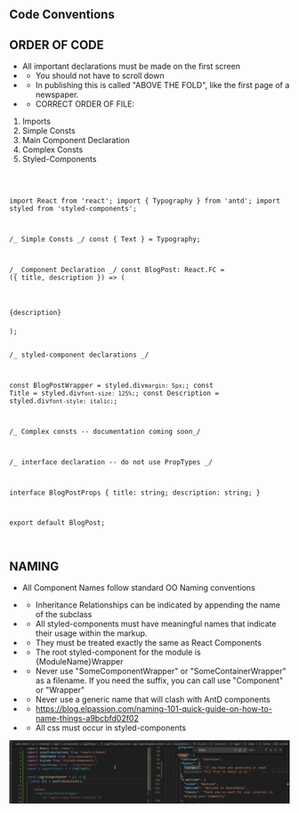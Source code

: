 ## Code Conventions

## ORDER OF CODE

- All important declarations must be made on the first screen
- - You should not have to scroll down
- - In publishing this is called "ABOVE THE FOLD", like the first page of a newspaper.
- - CORRECT ORDER OF FILE:

1. Imports
2. Simple Consts
3. Main Component Declaration
4. Complex Consts
5. Styled-Components
   <code>

import React from 'react';
import { Typography } from 'antd';
import styled from 'styled-components';

/_ Simple Consts _/
const { Text } = Typography;

/_ Component Declaration _/
const BlogPost: React.FC<BlogPostProps> = ({ title, description }) => (
<BlogPostWrapper>
<Title>{title}</Title>
<Description>{description}</Description>
</BlogPostWrapper>
);

/_ styled-component declarations _/

const BlogPostWrapper = styled.div`margin: 5px;`;
const Title = styled.div`font-size: 125%;`;
const Description = styled.div`font-style: italic;`;

/_ Complex consts -- documentation coming soon_/

/_ interface declaration -- do not use PropTypes _/

interface BlogPostProps {
title: string;
description: string;
}

export default BlogPost;

</code>

## NAMING

- All Component Names follow standard OO Naming conventions

- - Inheritance Relationships can be indicated by appending the name of the subclass
- - All styled-components must have meaningful names that indicate their usage within the markup.
- - They must be treated exactly the same as React Components
- - The root styled-component for the module is {ModuleName}Wrapper
- - Never use "SomeComponentWrapper" or "SomeContainerWrapper" as a filename. If you need the suffix, you can call use "Component" or "Wrapper"
- - Never use a generic name that will clash with AntD components
- - https://blog.elpassion.com/naming-101-quick-guide-on-how-to-name-things-a9bcbfd02f02
- - All css must occur in styled-components

![How to write template strings](CODING_CONVENTIONS_TRANSLATIONS.png)
